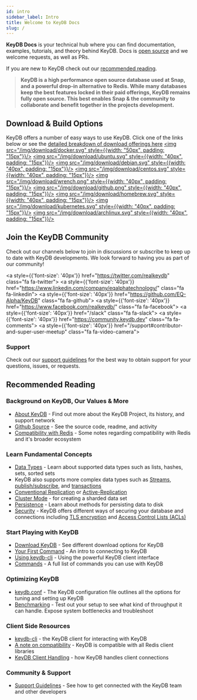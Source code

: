 ```yaml
---
id: intro
sidebar_label: Intro
title: Welcome to KeyDB Docs
slug: /
---
```



<link rel="stylesheet" href="https://cdnjs.cloudflare.com/ajax/libs/font-awesome/4.7.0/css/font-awesome.min.css"></link>

**KeyDB Docs** is your technical hub where you can find documentation, examples, tutorials, and theory behind KeyDB. Docs is [open source](https://github.com/EQ-Alpha/KeyDB-docs) and we welcome requests, as well as PRs.

If you are new to KeyDB check out our [recommended reading](/docs/#recommended-reading).

> **KeyDB is a high performance open source database used at Snap, and a powerful drop-in alternative to Redis. While many databases keep the best features locked in their paid offerings, KeyDB remains fully open source. This best enables Snap & the community to collaborate and benefit together in the projects development.**

## Download & Build Options

KeyDB offers a number of easy ways to use KeyDB. Click one of the links below or see the [detailed breakdown of download offerings here](/docs/download)
<a href="https://hub.docker.com/r/eqalpha/keydb"><img src="/img/download/docker.svg" style={{width: "50px", padding: "15px"}}/></a>
<a href="/docs/ppa-deb"><img src="/img/download/ubuntu.svg" style={{width: "40px", padding: "15px"}}/></a>
<a href="/docs/ppa-deb"><img src="/img/download/debian.svg" style={{width: "40px", padding: "15px"}}/></a>
<a href="/docs/rpm"><img src="/img/download/centos.svg" style={{width: "40px", padding: "15px"}}/></a>
<a href="/docs/build"><img src="/img/download/wrench.png" style={{width: "40px", padding: "15px"}}/></a>
<a href="https://github.com/EQ-Alpha/KeyDB"><img src="/img/download/github.png" style={{width: "40px", padding: "15px"}}/></a>
<a href="/docs/download#community-contributed-offerings"><img src="/img/download/homebrew.svg" style={{width: "40px", padding: "15px"}}/></a>
<a href="/docs/download#community-contributed-offerings"><img src="/img/download/kubernetes.svg" style={{width: "40px", padding: "15px"}}/></a>
<a href="/docs/download#community-contributed-offerings"><img src="/img/download/archlinux.svg" style={{width: "40px", padding: "15px"}}/></a>

## Join the KeyDB Community

Check out our channels below to join in discussions or subscribe to keep up to date with KeyDB developments.  We look forward to having you as part of our community!

<a style={{'font-size': '40px'}} href="https://twitter.com/realkeydb" class="fa fa-twitter"></a>
<a style={{'font-size': '40px'}} href="https://www.linkedin.com/company/eqalphatechnology/" class="fa fa-linkedin"></a>
<a style={{'font-size': '40px'}} href="https://github.com/EQ-Alpha/KeyDB" class="fa fa-github"></a>
<a style={{'font-size': '40px'}} href="https://www.facebook.com/realkeydb/" class="fa fa-facebook"></a>
<a style={{'font-size': '40px'}} href="/slack" class="fa fa-slack"></a>
<a style={{'font-size': '40px'}} href="https://community.keydb.dev" class="fa fa-comments"></a>
<a style={{'font-size': '40px'}} href="/support#contributor-and-super-user-meetup" class="fa fa-video-camera"></a>

### Support
Check out our [support guidelines](/docs/support) for the best way to obtain support for your questions, issues, or requests.


## Recommended Reading

### Background on KeyDB, Our Values & More
* [About KeyDB](/docs/about) - Find out more about the KeyDB Project, its history, and support network
* [Github Source](https://github.com/EQ-ALpha/KeyDB) - See the source code, readme, and activity
* [Compatibility with Redis](/docs/compatibility) - Some notes regarding compatibility with Redis and it's broader ecosystem

### Learn Fundamental Concepts
* [Data Types](/docs/data-types-intro) - Learn about supported data types such as lists, hashes, sets, sorted sets
* KeyDB also supports more complex data types such as [Streams](/docs/streams), [publish/subscribe](/docs/pubsub), and [transactions](/docs/transactions)
* [Conventional Replication](/docs/replication) or [Active-Replication](/docs/active-rep)
* [Cluster Mode](/docs/cluster-spec) - for creating a sharded data set
* [Persistence](/docs/persistence) - Learn about methods for persisting data to disk
* [Security](/docs/security) - KeyDB offers different ways of securing your database and connections including [TLS encryption](/docs/encryption) and [Access Control Lists (ACLs)](/docs/acl)

### Start Playing with KeyDB
* [Download KeyDB](/docs/download) - See different download options for KeyDB
* [Your First Command](/docs/first-test) - An intro to connecting to KeyDB
* [Using keydb-cli](/docs/keydbcli) - Using the powerful KeyDB client interface
* [Commands](/docs/commands) - A full list of commands you can use with KeyDB

### Optimizing KeyDB
* [keydb.conf](/docs/config-file) - The KeyDB configuration file outlines all the options for tuning and setting up KeyDB
* [Benchmarking](/docs/benchmarking) - Test out your setup to see what kind of throughput it can handle. Expose system bottlenecks and troubleshoot

### Client Side Resources
* [keydb-cli](/docs/keydbcli) - the KeyDB client for interacting with KeyDB
* [A note on compatibility](/docs/compatibility) - KeyDB is compatible with all Redis client libraries
* [KeyDB Client Handling](/docs/clients) - how KeyDB handles client connections

### Community & Support
* [Support Guidelines](/docs/support) - See how to get connected with the KeyDB team and other developers





